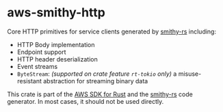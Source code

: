 # aws-smithy-http

Core HTTP primitives for service clients generated by [smithy-rs](https://github.com/awslabs/smithy-rs) including:
- HTTP Body implementation
- Endpoint support
- HTTP header deserialization
- Event streams
- `ByteStream`: _(supported on crate feature `rt-tokio` only)_ a misuse-resistant abstraction for streaming binary data

<!-- anchor_start:footer -->
This crate is part of the [AWS SDK for Rust](https://awslabs.github.io/aws-sdk-rust/) and the [smithy-rs](https://github.com/awslabs/smithy-rs) code generator. In most cases, it should not be used directly.
<!-- anchor_end:footer -->
